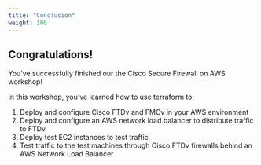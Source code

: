 ```yaml
---
title: "Conclusion"
weight: 100
---
```

## Congratulations!
You’ve successfully finished our the Cisco Secure Firewall on AWS workshop!

In this workshop, you’ve learned how to use terraform to:

1. Deploy and configure Cisco FTDv and FMCv in your AWS environment
2. Deploy and configure an AWS network load balancer to distribute traffic to FTDv
3. Deploy test EC2 instances to test traffic
4. Test traffic to the test machines through Cisco FTDv firewalls behind an AWS Network Load Balancer